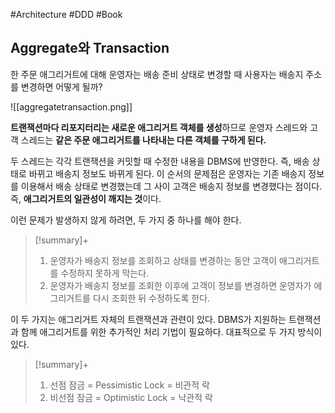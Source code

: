 #Architecture #DDD #Book

## Aggregate와 Transaction
한 주문 애그리거트에 대해 운영자는 배송 준비 상태로 변경할 때 사용자는 배송지 주소를 변경하면 어떻게 될까?

![[aggregatetransaction.png]]

**트랜잭션마다 리포지터리는 새로운 애그리거트 객체를 생성**하므로 운영자 스레드와 고객 스레드는 **같은 주문 애그리거트를 나타내는 다른 객체를 구하게 된다.**

두 스레드는 각각 트랜잭션을 커밋할 때 수정한 내용을 DBMS에 반영한다. 즉, 배송 상태로 바뀌고 배송지 정보도 바뀌게 된다. 이 순서의 문제점은 운영자는 기존 배송지 정보를 이용해서 배송 상태로 변경했는데 그 사이 고객은 배송지 정보를 변경했다는 점이다. 즉, **애그리거트의 일관성이 깨지는 것**이다.

이런 문제가 발생하지 않게 하려면, 두 가지 중 하나를 해야 한다.

> [!summary]+ 
> 1. 운영자가 배송지 정보를 조회하고 상태를 변경하는 동안 고객이 애그리거트를 수정하지 못하게 막는다.
> 2. 운영자가 배송지 정보를 조회한 이후에 고객이 정보를 변경하면 운영자가 에그리거트를 다시 조회한 뒤 수정하도록 한다.

이 두 가지는 애그리거트 자체의 트랜잭션과 관련이 있다. DBMS가 지원하는 트랜잭션과 함께 애그리거트를 위한 추가적인 처리 기법이 필요하다. 대표적으로 두 가지 방식이 있다.

> [!summary]+ 
> 1. 선점 잠금 = Pessimistic Lock = 비관적 락
> 2. 비선점 잠금 = Optimistic Lock = 낙관적 락